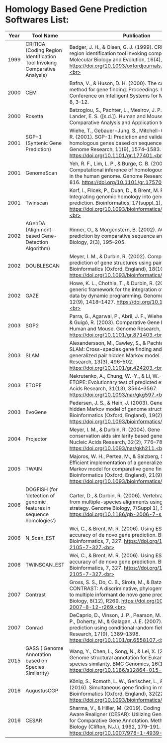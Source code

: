 # Homology Based Gene Prediction Softwares List:


| Year | Tool Name | Publication | Method | Organism |
| ---- | --------- | ----------- | ------ | -------- |
| 1999 | CRITICA (Coding Region Identification Tool Invoking Comparative Analysis) | Badger, J. H., & Olsen, G. J. (1999). CRITICA: Coding region identification tool invoking comparative analysis. Molecular Biology and Evolution, 16(4), 512–524. https://doi.org/10.1093/oxfordjournals.molbev.a026133.<br> | Comparative| Prokaryote / Archaea |
| 2000 | CEM | Bafna, V., & Huson, D. H. (2000). The conserved exon method for gene finding. Proceedings. International Conference on Intelligent Systems for Molecular Biology, 8, 3–12.<br>| Comparative genomics | |
| 2000 | Rosetta | Batzoglou, S., Pachter, L., Mesirov, J. P., Berger, B., & Lander, E. S. ([s.d.]). Human and Mouse Gene Structure: Comparative Analysis and Application to Exon Prediction.<br>| Comparative genomics | |
| 2001 | SGP-1 (Syntenic Gene Prediction) | Wiehe, T., Gebauer-Jung, S., Mitchell-Olds, T., & Guigó, R. (2001). SGP-1: Prediction and validation of homologous genes based on sequence alignments. Genome Research, 11(9), 1574–1583. https://doi.org/10.1101/gr.177401.<br> | Comparative | Vertebrates and plants |
| 2001 | GenomeScan | Yeh, R. F., Lim, L. P., & Burge, C. B. (2001). Computational inference of homologous gene structures in the human genome. Genome Research, 11(5), 803–816. https://doi.org/10.1101/gr.175701.<br>| Comparative | |
| 2001 | Twinscan | Korf, I., Flicek, P., Duan, D., & Brent, M. R. (2001). Integrating genomic homology into gene structure prediction. Bioinformatics, 17(suppl_1), S140–S148. https://doi.org/10.1093/bioinformatics/17.suppl_1.S140.<br>| Comparative-genomics-based | |
| 2002 | AGenDA (Alignment-based Gene-Detection Algorithm) | Rinner, O., & Morgenstern, B. (2002). AGenDA: Gene prediction by comparative sequence analysis. In Silico Biology, 2(3), 195–205.<br>| Comparative | Eukaryote |
| 2002 | DOUBLESCAN | Meyer, I. M., & Durbin, R. (2002). Comparative ab initio prediction of gene structures using pair HMMs. Bioinformatics (Oxford, England), 18(10), 1309–1318. https://doi.org/10.1093/bioinformatics/18.10.1309.<br> | Comparative | |
| 2002 | GAZE | Howe, K. L., Chothia, T., & Durbin, R. (2002). GAZE: A generic framework for the integration of gene-prediction data by dynamic programming. Genome Research, 12(9), 1418–1427. https://doi.org/10.1101/gr.149502.<br>| Comparative / combiner | |
| 2003 | SGP2 | Parra, G., Agarwal, P., Abril, J. F., Wiehe, T., Fickett, J. W., & Guigó, R. (2003). Comparative Gene Prediction in Human and Mouse. Genome Research, 13(1), 108–117. https://doi.org/10.1101/gr.871403.<br>| Comparative | Eukaryote |
| 2003 | SLAM | Alexandersson, M., Cawley, S., & Pachter, L. (2003). SLAM: Cross-species gene finding and alignment with a generalized pair hidden Markov model. Genome Research, 13(3), 496–502. https://doi.org/10.1101/gr.424203.<br> | Comparative | Eukaryote |
| 2003 | ETOPE | Nekrutenko, A., Chung, W.-Y., & Li, W.-H. (2003). ETOPE: Evolutionary test of predicted exons. Nucleic Acids Research, 31(13), 3564–3567. https://doi.org/10.1093/nar/gkg597.<br>| Comparative / evolutionary | Eukaryote |
| 2003 | EvoGene | Pedersen, J. S., & Hein, J. (2003). Gene finding with a hidden Markov model of genome structure and evolution. Bioinformatics (Oxford, England), 19(2), 219–227. https://doi.org/10.1093/bioinformatics/19.2.219.<br>| Comparative / evolutionary | |
| 2004 | Projector | Meyer, I. M., & Durbin, R. (2004). Gene structure conservation aids similarity based gene prediction. Nucleic Acids Research, 32(2), 776–783. https://doi.org/10.1093/nar/gkh211.<br>| Comparative | |
| 2005 | TWAIN | Majoros, W. H., Pertea, M., & Salzberg, S. L. (2005). Efficient implementation of a generalized pair hidden Markov model for comparative gene finding. Bioinformatics (Oxford, England), 21(9), 1782–1788. https://doi.org/10.1093/bioinformatics/bti297.<br> | Comparative | |
| 2006 | DOGFISH (for ‘detection of genomic features in sequence homologies’) | Carter, D., & Durbin, R. (2006). Vertebrate gene finding from multiple-species alignments using a two-level strategy. Genome Biology, 7(Suppl 1), S6. https://doi.org/10.1186/gb-2006-7-s1-s6.<br>| Comparative | Vertebrate |
| 2006 | N_Scan_EST | Wei, C., & Brent, M. R. (2006). Using ESTs to improve the accuracy of de novo gene prediction. BMC Bioinformatics, 7, 327. https://doi.org/10.1186/1471-2105-7-327.<br>| Comparative + Evidence | |
| 2006 | TWINSCAN_EST | Wei, C., & Brent, M. R. (2006). Using ESTs to improve the accuracy of de novo gene prediction. BMC Bioinformatics, 7, 327. https://doi.org/10.1186/1471-2105-7-327.<br> | Comparative + Evidence | |
| 2007 | Contrast | Gross, S. S., Do, C. B., Sirota, M., & Batzoglou, S. (2007). CONTRAST: A discriminative, phylogeny-free approach to multiple informant de novo gene prediction. Genome Biology, 8(12), R269. https://doi.org/10.1186/gb-2007-8-12-r269.<br>| Comparative | |
| 2007 | Conrad | DeCaprio, D., Vinson, J. P., Pearson, M. D., Montgomery, P., Doherty, M., & Galagan, J. E. (2007). Conrad: Gene prediction using conditional random fields. Genome Research, 17(9), 1389–1398. https://doi.org/10.1101/gr.6558107.<br>| Comparative | |
| 2015 | GASS ( Genome Annotation based on Species Similarity) | Wang, Y., Chen, L., Song, N., & Lei, X. (2015). GASS: Genome structural annotation for Eukaryotes based on species similarity. BMC Genomics, 16(1), 150. https://doi.org/10.1186/s12864-015-1353-3.<br>| Comparative | |
| 2016 | AugustusCGP | König, S., Romoth, L. W., Gerischer, L., & Stanke, M. (2016). Simultaneous gene finding in multiple genomes. Bioinformatics (Oxford, England), 32(22), 3388–3395. https://doi.org/10.1093/bioinformatics/btw494.<br>| Comparative | Eukaryote |
| 2016 | CESAR | Sharma, V., & Hiller, M. (2019). Coding Exon-Structure Aware Realigner (CESAR): Utilizing Genome Alignments for Comparative Gene Annotation. Methods in Molecular Biology (Clifton, N.J.), 1962, 179–191. https://doi.org/10.1007/978-1-4939-9173-0_10.<br>| Comparative | |